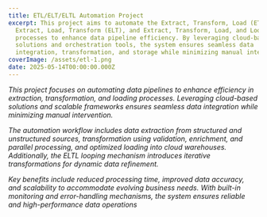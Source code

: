 ```yaml
---
title: ETL/ELT/ELTL Automation Project
excerpt: This project aims to automate the Extract, Transform, Load (ETL),
  Extract, Load, Transform (ELT), and Extract, Transform, Load, and Loop (ELTL)
  processes to enhance data pipeline efficiency. By leveraging cloud-based
  solutions and orchestration tools, the system ensures seamless data
  integration, transformation, and storage while minimizing manual intervention.
coverImage: /assets/etl-1.png
date: 2025-05-14T00:00:00.000Z
---
```

_This project focuses on automating data pipelines to enhance efficiency in extraction, transformation, and loading processes. Leveraging cloud-based solutions and scalable frameworks ensures seamless data integration while minimizing manual intervention._

_The automation workflow includes data extraction from structured and unstructured sources, transformation using validation, enrichment, and parallel processing, and optimized loading into cloud warehouses. Additionally, the ELTL looping mechanism introduces iterative transformations for dynamic data refinement._

_Key benefits include reduced processing time, improved data accuracy, and scalability to accommodate evolving business needs. With built-in monitoring and error-handling mechanisms, the system ensures reliable and high-performance data operations_